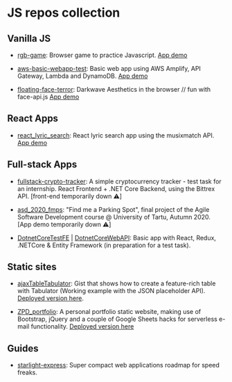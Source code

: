 # JS repos collection

## Vanilla JS

- [rgb-game](https://github.com/linomp/rgb-game): Browser game to practice Javascript. [App demo](https://linomp.github.io/rgb-game/)

- [aws-basic-webapp-test](https://github.com/linomp/aws-basic-webapp-test): Basic web app using AWS Amplify, API Gateway, Lambda and DynamoDB. [App demo](https://main.d2hio3mz4oolpj.amplifyapp.com/) 

- [floating-face-terror](https://github.com/linomp/floating-face-terror): Darkwave Aesthetics in the browser // fun with face-api.js [App demo](https://linomp.github.io/floating-face-terror/)  


## React Apps

- [react_lyric_search](https://github.com/linomp/react_lyric_search): React lyric search app using the musixmatch API. [App demo](https://linomp.github.io/react_lyric_search)


## Full-stack Apps

- [fullstack-crypto-tracker](https://github.com/linomp/fullstack-crypto-tracker): A simple cryptocurrency tracker - test task for an internship. React Frontend + .NET Core Backend, using the Bittrex API. [front-end temporarily down :warning:] 

- [asd_2020_fmps](https://github.com/linomp/asd_2020_fmps): "Find me a Parking Spot", final project of the Agile Software Development course @ University of Tartu, Autumn 2020. [App demo temporarily down :warning:]

- [DotnetCoreTestFE](https://github.com/linomp/DotnetCoreTestFE) | [DotnetCoreWebAPI](https://github.com/linomp/DotnetCoreWebAPI): Basic app with React, Redux, .NETCore & Entity Framework (in preparation for a test task). 


## Static sites
- [ajaxTableTabulator](https://gist.github.com/linomp/f33911e69b6cab80c8927911fab3ccb3): Gist that shows how to create a feature-rich table with Tabulator (Working example with the JSON placeholder API). [Deployed version here](https://admiring-cori-5f2b7e.netlify.com/). 
  
- [ZPD_portfolio](https://github.com/linomp/ZPD_portfolio): A personal portfolio static website, making use of Bootstrap, jQuery and a couple of Google Sheets hacks for serverless e-mail functionality. [Deployed version here](https://linomp.github.io/ZPD_portfolio)


## Guides

- [starlight-express](https://github.com/linomp/starlight-express): Super compact web applications roadmap for speed freaks.
